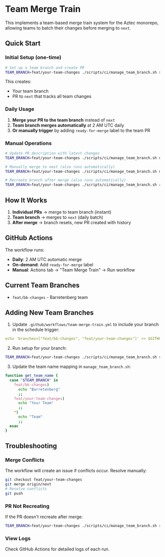 # Team Merge Train

This implements a team-based merge train system for the Aztec monorepo, allowing teams to batch their changes before merging to `next`.

## Quick Start

### Initial Setup (one-time)

```bash
# Set up a team branch and create PR
TEAM_BRANCH=feat/your-team-changes ./scripts/ci/manage_team_branch.sh setup
```

This creates:
- Your team branch
- PR to `next` that tracks all team changes

### Daily Usage

1. **Merge your PR to the team branch** instead of `next`
2. **Team branch merges automatically** at 2 AM UTC daily
3. **Or manually trigger** by adding `ready-for-merge` label to the team PR

### Manual Operations

```bash
# Update PR description with latest changes
TEAM_BRANCH=feat/your-team-changes ./scripts/ci/manage_team_branch.sh update

# Manually merge to next (also runs automatically)
TEAM_BRANCH=feat/your-team-changes ./scripts/ci/manage_team_branch.sh merge

# Recreate branch after merge (also runs automatically)
TEAM_BRANCH=feat/your-team-changes ./scripts/ci/manage_team_branch.sh recreate
```

## How It Works

1. **Individual PRs** → merge to team branch (instant)
2. **Team branch** → merges to `next` (daily batch)
3. **After merge** → branch resets, new PR created with history

## GitHub Actions

The workflow runs:
- **Daily**: 2 AM UTC automatic merge
- **On-demand**: Add `ready-for-merge` label
- **Manual**: Actions tab → "Team Merge Train" → Run workflow

## Current Team Branches

- `feat/bb-changes` - Barretenberg team

## Adding New Team Branches

1. Update `.github/workflows/team-merge-train.yml` to include your branch in the schedule trigger:

```yaml
echo 'branches=["feat/bb-changes", "feat/your-team-changes"]' >> $GITHUB_OUTPUT
```

2. Run setup for your branch:
```bash
TEAM_BRANCH=feat/your-team-changes ./scripts/ci/manage_team_branch.sh setup
```

3. Update the team name mapping in `manage_team_branch.sh`:
```bash
function get_team_name {
  case "$TEAM_BRANCH" in
    feat/bb-changes)
      echo "Barretenberg"
      ;;
    feat/your-team-changes)
      echo "Your Team"
      ;;
    *)
      echo "Team"
      ;;
  esac
}
```

## Troubleshooting

### Merge Conflicts
The workflow will create an issue if conflicts occur. Resolve manually:
```bash
git checkout feat/your-team-changes
git merge origin/next
# Resolve conflicts
git push
```

### PR Not Recreating
If the PR doesn't recreate after merge:
```bash
TEAM_BRANCH=feat/your-team-changes ./scripts/ci/manage_team_branch.sh recreate
```

### View Logs
Check GitHub Actions for detailed logs of each run.